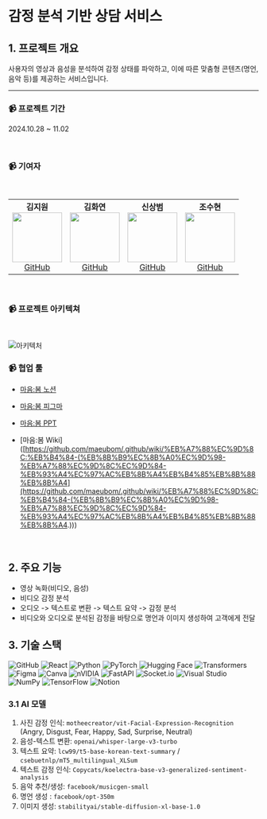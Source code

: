 # 감정 분석 기반 상담 서비스

## 1. 프로젝트 개요
사용자의 영상과 음성을 분석하여 감정 상태를 파악하고, 이에 따른 맞춤형 콘텐츠(명언, 음악 등)를 제공하는 서비스입니다.

---
<h3>📹 프로젝트 기간</h3>
<p>2024.10.28 ~ 11.02</p>
<br>
<h3>📹 기여자</h3>
<br>

<table>
  <tr>
    <td align="center">
      <strong>김지원</strong><br>
      <img src="https://avatars.githubusercontent.com/JJiwonn" width="100" height="100"><br>
      <a href="https://github.com/JJiwonn">GitHub</a>
    </td>
    <td align="center">
      <strong>김화연</strong><br>
      <img src="https://avatars.githubusercontent.com/KHY90" width="100" height="100"><br>
      <a href="https://github.com/KHY90">GitHub</a>
    </td>
    <td align="center">
      <strong>신상범</strong><br>
      <img src="https://avatars.githubusercontent.com/sashin92" width="100" height="100"><br>
      <a href="https://github.com/sashin92">GitHub</a>
    </td>
    <td align="center">
      <strong>조수현</strong><br>
      <img src="https://avatars.githubusercontent.com/chosuhyeon0812" width="100" height="100"><br>
      <a href="https://github.com/chosuhyeon0812">GitHub</a>
    </td>
  </tr>
</table>

<br>
<h3>📹 프로젝트 아키텍쳐</h3>
<br>

![아키텍처](https://github.com/user-attachments/assets/4608b3f2-83f1-46e4-8447-c1828e9832d2)

<h3>📹 협업 툴</h3>

- [마음:봄 노션](https://www.notion.so/AI-X-4-4-12d7de0d6eed806da798e6569ecaf382)

- [마음:봄 피그마](https://www.figma.com/design/rWwqKUNTd9QpeSXNovrSoH/%EB%A7%88%EC%9D%8C%3A%EB%B4%84-%EB%94%94%EC%9E%90%EC%9D%B8?node-id=0-1&node-type=canvas&t=hxxE1HxAkuHNLZpW-0)

- [마음:봄 PPT](https://www.canva.com/design/DAGVN02EJC0/vHuMe6R5s6j1BkY2YD_52g/edit)

- [마음:봄 Wiki]([https://github.com/maeubom/.github/wiki/%EB%A7%88%EC%9D%8C:%EB%B4%84-(%EB%8B%B9%EC%8B%A0%EC%9D%98-%EB%A7%88%EC%9D%8C%EC%9D%84-%EB%93%A4%EC%97%AC%EB%8B%A4%EB%B4%85%EB%8B%88%EB%8B%A4](https://github.com/maeubom/.github/wiki/%EB%A7%88%EC%9D%8C:%EB%B4%84-(%EB%8B%B9%EC%8B%A0%EC%9D%98-%EB%A7%88%EC%9D%8C%EC%9D%84-%EB%93%A4%EC%97%AC%EB%8B%A4%EB%B4%85%EB%8B%88%EB%8B%A4.)))
  
<br>

## 2. 주요 기능
- 영상 녹화(비디오, 음성)
- 비디오 감정 분석
- 오디오 -> 텍스트로 변환 -> 텍스트 요약 -> 감정 분석
- 비디오와 오디오로 분석된 감정을 바탕으로 명언과 이미지 생성하여 고객에게 전달

## 3. 기술 스택
![GitHub](https://img.shields.io/badge/GitHub-181717?style=for-the-badge&logo=github&logoColor=white)
![React](https://img.shields.io/badge/React-61DAFB?style=for-the-badge&logo=react&logoColor=white)
![Python](https://img.shields.io/badge/Python-3776AB?style=for-the-badge&logo=python&logoColor=white)
![PyTorch](https://img.shields.io/badge/PyTorch-EE4C2C?style=for-the-badge&logo=pytorch&logoColor=white)
![Hugging Face](https://img.shields.io/badge/Hugging%20Face-FFD300?style=for-the-badge&logo=huggingface&logoColor=black)
![Transformers](https://img.shields.io/badge/Transformers-FFD300?style=for-the-badge&logo=huggingface&logoColor=black)
![Figma](https://img.shields.io/badge/figma-%23F24E1E.svg?style=for-the-badge&logo=figma&logoColor=white)
![Canva](https://img.shields.io/badge/Canva-%2300C4CC.svg?style=for-the-badge&logo=Canva&logoColor=white)
![nVIDIA](https://img.shields.io/badge/cuda-000000.svg?style=for-the-badge&logo=nVIDIA&logoColor=green)
![FastAPI](https://img.shields.io/badge/FastAPI-005571?style=for-the-badge&logo=fastapi)
![Socket.io](https://img.shields.io/badge/Socket.io-black?style=for-the-badge&logo=socket.io&badgeColor=010101)
![Visual Studio](https://img.shields.io/badge/Visual%20Studio-5C2D91.svg?style=for-the-badge&logo=visual-studio&logoColor=white)
![NumPy](https://img.shields.io/badge/numpy-%23013243.svg?style=for-the-badge&logo=numpy&logoColor=white)
![TensorFlow](https://img.shields.io/badge/TensorFlow-%23FF6F00.svg?style=for-the-badge&logo=TensorFlow&logoColor=white)
![Notion](https://img.shields.io/badge/Notion-%23000000.svg?style=for-the-badge&logo=notion&logoColor=white)



### 3.1 AI 모델
1. 사진 감정 인식: `motheecreator/vit-Facial-Expression-Recognition` (Angry, Disgust, Fear, Happy, Sad, Surprise, Neutral)
2. 음성-텍스트 변환: `openai/whisper-large-v3-turbo`
3. 텍스트 요약: `lcw99/t5-base-korean-text-summary` / `csebuetnlp/mT5_multilingual_XLSum`
4. 텍스트 감정 인식: `Copycats/koelectra-base-v3-generalized-sentiment-analysis`
5. 음악 추천/생성: `facebook/musicgen-small`
6. 명언 생성 : `facebook/opt-350m`
7. 이미지 생성: `stabilityai/stable-diffusion-xl-base-1.0`

